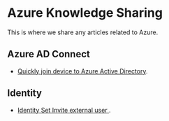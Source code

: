 # Azure Knowledge Sharing
This is where we share any articles related to Azure.

## Azure AD Connect

- [Quickly join device to Azure Active Directory](https://github.com/ted820525/Azure_Knowledge_Blog/blob/main/Quickly%20join%20device%20to%20Hybrid%20Azure%20AD.md).

##  Identity

- [Identity Set Invite external user ](https://github.com/ted820525/Azure_Knowledge_Blog/blob/main/Identity%20Set%20Invite%20external%20user%20.md).
